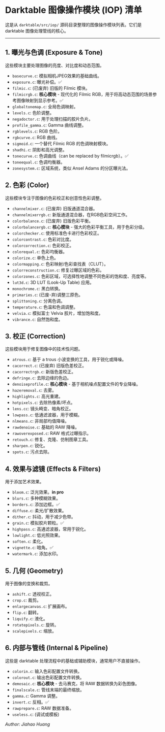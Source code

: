 # Darktable 图像操作模块 (IOP) 清单

这是从 `darktable/src/iop/` 源码目录整理的图像操作模块列表。它们是 darktable 图像处理管线的核心。

---

## 1. 曝光与色调 (Exposure & Tone)

这些模块主要处理图像的亮度、对比度和动态范围。

- `basecurve.c`: 模拟相机JPEG效果的基础曲线。
- `exposure.c`: 曝光补偿。✅
- `filmic.c`: (已废弃) 旧版的 Filmic 模块。
- `filmicrgb.c`: **核心模块** - 现代化的 Filmic RGB，用于将高动态范围的场景参考图像映射到显示参考。✅
- `globaltonemap.c`: 全局色调映射。
- `levels.c`: 色阶调整。
- `negadoctor.c`: 用于处理扫描的胶片负片。
- `profile_gamma.c`: Gamma 曲线调整。
- `rgblevels.c`: RGB 色阶。
- `rgbcurve.c`: RGB 曲线。
- `sigmoid.c`: 一个替代 Filmic RGB 的色调映射模块。
- `shadhi.c`: 阴影和高光调整。
- `tonecurve.c`: 色调曲线（can be replaced by filmicrgb）。✅
- `toneequal.c`: 色调均衡器。
- `zonesystem.c`: 区域系统，类似 Ansel Adams 的分区曝光法。

## 2. 色彩 (Color)

这些模块专注于图像的色彩校正和创意性色彩调整。

- `channelmixer.c`: (已废弃) 旧版通道混合器。
- `channelmixerrgb.c`: 新版通道混合器，在RGB色彩空间工作。
- `colorbalance.c`: (已废弃) 旧版色彩平衡。
- `colorbalancergb.c`: **核心模块** - 强大的色彩平衡工具，用于色彩分级。
- `colorchecker.c`: 使用标准色卡进行色彩校正。
- `colorcontrast.c`: 色彩对比度。
- `colorcorrection.c`: 色彩校正。
- `colorequal.c`: 色彩均衡器。
- `colorize.c`: 单色上色。
- `colormapping.c`: 色彩映射/色彩查找表（CLUT）。
- `colorreconstruction.c`: 修复过曝区域的色彩。
- `colorzones.c`: 色彩区域，可选择性地调整不同色彩的饱和度、亮度等。
- `lut3d.c`: 3D LUT (Look-Up Table) 应用。
- `monochrome.c`: 黑白转换。
- `primaries.c`: (已废-弃)调整三原色。
- `splittoning.c`: 分离色调。
- `temperature.c`: 色温和色调调整。
- `velvia.c`: 模拟富士 Velvia 胶片，增加饱和度。
- `vibrance.c`: 自然饱和度。

## 3. 校正 (Correction)

这些模块用于修复图像中的技术性问题。

- `atrous.c`: 基于 a trous 小波变换的工具，用于锐化或降噪。
- `cacorrect.c`: (已废弃) 旧版色差校正。
- `cacorrectrgb.c`: 新版色差校正。
- `defringe.c`: 去除边缘的色边。
- `denoiseprofile.c`: **核心模块** - 基于相机噪点配置文件的专业降噪。
- `hazeremoval.c`: 去雾。
- `highlights.c`: 高光重建。
- `hotpixels.c`: 去除热像素/坏点。
- `lens.cc`: 镜头畸变、暗角校正。
- `lowpass.c`: 低通滤波器，用于模糊。
- `nlmeans.c`: 非局部均值降噪。
- `rawdenoise.c`: 基础的 RAW 降噪。
- `rawoverexposed.c`: RAW 格式过曝指示。
- `retouch.c`: 修复、克隆、仿制图章工具。
- `sharpen.c`: 锐化。
- `spots.c`: 污点去除。

## 4. 效果与滤镜 (Effects & Filters)

用于添加艺术效果。

- `bloom.c`: 泛光效果。__in pro__
- `blurs.c`: 多种模糊效果。
- `borders.c`: 添加边框。✅
- `diffuse.c`: 柔光/扩散效果。
- `dither.c`: 抖动，用于减少色带。
- `grain.c`: 模拟胶片颗粒。✅
- `highpass.c`: 高通滤波器，常用于锐化。
- `lowlight.c`: 低光照效果。
- `soften.c`: 柔化。
- `vignette.c`: 暗角。✅
- `watermark.c`: 添加水印。

## 5. 几何 (Geometry)

用于图像的变换和裁剪。

- `ashift.c`: 透视校正。
- `crop.c`: 裁剪。
- `enlargecanvas.c`: 扩展画布。
- `flip.c`: 翻转。
- `liquify.c`: 液化。
- `rotatepixels.c`: 旋转。
- `scalepixels.c`: 缩放。

## 6. 内部与管线 (Internal & Pipeline)

这些是 darktable 处理流程中的基础或辅助模块，通常用户不直接操作。

- `colorin.c`: 输入色彩配置文件转换。
- `colorout.c`: 输出色彩配置文件转换。
- `demosaic.c`: **核心模块** - 去马赛克，将 RAW 数据转换为彩色图像。
- `finalscale.c`: 管线末端的最终缩放。
- `gamma.c`: Gamma 调整。
- `invert.c`: 反相。✅
- `rawprepare.c`: RAW 数据准备。
- `useless.c`: (调试或模板) 

_Author: Jiahao Huang_
